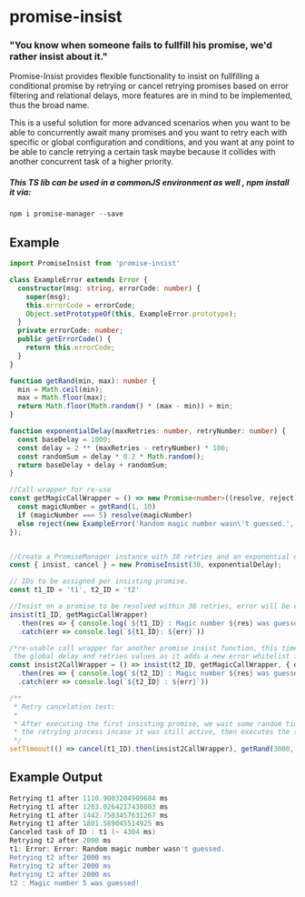 # promise-insist
### "You know when someone fails to fullfill his promise, we'd rather insist about it."


Promise-Insist provides flexible functionality to insist on fullfilling a conditional promise by retrying or cancel retrying promises based on error filtering and relational delays, more features are in mind to be implemented, thus the broad name.

This is a useful solution for more advanced scenarios when you want to be able to concurrently await many promises and you want to retry each with specific or global configuration and conditions, and you want at any point to be able to cancle retrying a certain task maybe because it collides with another concurrent task of a higher priority.

##### This TS lib can be used in a commonJS environment as well , npm install it via:
```powershell
npm i promise-manager --save
```
## Example
```typescript
import PromiseInsist from 'promise-insist'

class ExampleError extends Error {
  constructor(msg: string, errorCode: number) {
    super(msg);
    this.errorCode = errorCode;
    Object.setPrototypeOf(this, ExampleError.prototype);
  }
  private errorCode: number;
  public getErrorCode() {
    return this.errorCode;
  }
}

function getRand(min, max): number {
  min = Math.ceil(min);
  max = Math.floor(max);
  return Math.floor(Math.random() * (max - min)) + min;
}

function exponentialDelay(maxRetries: number, retryNumber: number) {
  const baseDelay = 1000;
  const delay = 2 ** (maxRetries - retryNumber) * 100;
  const randomSum = delay * 0.2 * Math.random();
  return baseDelay + delay + randomSum;
}

//Call wrapper for re-use
const getMagicCallWrapper = () => new Promise<number>((resolve, reject) => {
  const magicNumber = getRand(1, 10)
  if (magicNumber === 5) resolve(magicNumber)
  else reject(new ExampleError('Random magic number wasn\'t guessed.', 550))
});


//Create a PromiseManager instance with 30 retries and an exponential delay
const { insist, cancel } = new PromiseInsist(30, exponentialDelay);

// IDs to be assigned per insisting promise.
const t1_ID = 't1', t2_ID = 't2'

//Insist on a promise to be resolved within 30 retries, error will be caught if it still fails after that..
insist(t1_ID, getMagicCallWrapper)
  .then(res => { console.log(`${t1_ID} : Magic number ${res} was guessed!`) })
  .catch(err => console.log(`${t1_ID}: ${err}`))

/*re-usable call wrapper for another promise insist function, this time it overrides
 the global delay and retries values as it adds a new error whitelist filter*/
const insist2CallWrapper = () => insist(t2_ID, getMagicCallWrapper, { delay: 2000, retries: 10, errorWhitelist: (err: ExampleError) => err.getErrorCode() === 550 })
  .then(res => { console.log(`${t2_ID} : Magic number ${res} was guessed!`) })
  .catch(err => console.log(`${t2_ID} : ${err}`))

/**
 * Retry cancelation test:
 * 
 * After executing the first insisting promise, we wait some random time then cancel
 * the retrying process incase it was still active, then executes the second insisting promise.
 */
setTimeout(() => cancel(t1_ID).then(insist2CallWrapper), getRand(3000, 6000))

```
## Example Output

```powershell
Retrying t1 after 1110.9003204909684 ms
Retrying t1 after 1203.0264217438003 ms
Retrying t1 after 1442.7503457631267 ms
Retrying t1 after 1801.589045514925 ms
Canceled task of ID : t1 (~ 4304 ms)
Retrying t2 after 2000 ms
t1: Error: Error: Random magic number wasn't guessed.
Retrying t2 after 2000 ms
Retrying t2 after 2000 ms
Retrying t2 after 2000 ms
t2 : Magic number 5 was guessed!
```
